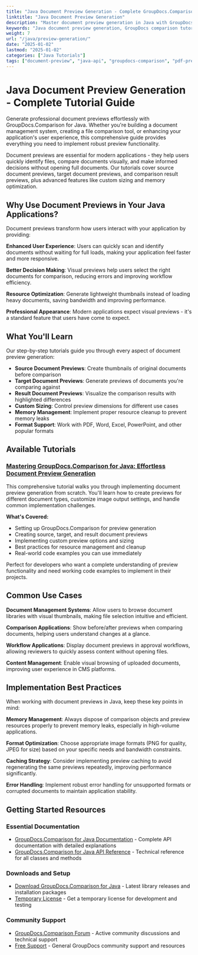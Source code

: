 ```yaml
---
title: "Java Document Preview Generation - Complete GroupDocs.Comparison Tutorial"
linktitle: "Java Document Preview Generation"
description: "Master document preview generation in Java with GroupDocs.Comparison. Step-by-step tutorials, code examples, and best practices for developers."
keywords: "Java document preview generation, GroupDocs comparison tutorial, document preview Java API, Java PDF preview generator, document thumbnail generation"
weight: 7
url: "/java/preview-generation/"
date: "2025-01-02"
lastmod: "2025-01-02"
categories: ["Java Tutorials"]
tags: ["document-preview", "java-api", "groupdocs-comparison", "pdf-preview"]
---
```


# Java Document Preview Generation - Complete Tutorial Guide

Generate professional document previews effortlessly with GroupDocs.Comparison for Java. Whether you're building a document management system, creating a file comparison tool, or enhancing your application's user experience, this comprehensive guide provides everything you need to implement robust preview functionality.

Document previews are essential for modern applications - they help users quickly identify files, compare documents visually, and make informed decisions without opening full documents. Our tutorials cover source document previews, target document previews, and comparison result previews, plus advanced features like custom sizing and memory optimization.

## Why Use Document Previews in Your Java Applications?

Document previews transform how users interact with your application by providing:

**Enhanced User Experience**: Users can quickly scan and identify documents without waiting for full loads, making your application feel faster and more responsive.

**Better Decision Making**: Visual previews help users select the right documents for comparison, reducing errors and improving workflow efficiency.

**Resource Optimization**: Generate lightweight thumbnails instead of loading heavy documents, saving bandwidth and improving performance.

**Professional Appearance**: Modern applications expect visual previews - it's a standard feature that users have come to expect.

## What You'll Learn

Our step-by-step tutorials guide you through every aspect of document preview generation:

- **Source Document Previews**: Create thumbnails of original documents before comparison
- **Target Document Previews**: Generate previews of documents you're comparing against
- **Result Document Previews**: Visualize the comparison results with highlighted differences
- **Custom Sizing**: Control preview dimensions for different use cases
- **Memory Management**: Implement proper resource cleanup to prevent memory leaks
- **Format Support**: Work with PDF, Word, Excel, PowerPoint, and other popular formats

## Available Tutorials

### [Mastering GroupDocs.Comparison for Java: Effortless Document Preview Generation](./groupdocs-comparison-java-generate-previews/)

This comprehensive tutorial walks you through implementing document preview generation from scratch. You'll learn how to create previews for different document types, customize image output settings, and handle common implementation challenges.

**What's Covered:**
- Setting up GroupDocs.Comparison for preview generation
- Creating source, target, and result document previews
- Implementing custom preview options and sizing
- Best practices for resource management and cleanup
- Real-world code examples you can use immediately

Perfect for developers who want a complete understanding of preview functionality and need working code examples to implement in their projects.

## Common Use Cases

**Document Management Systems**: Allow users to browse document libraries with visual thumbnails, making file selection intuitive and efficient.

**Comparison Applications**: Show before/after previews when comparing documents, helping users understand changes at a glance.

**Workflow Applications**: Display document previews in approval workflows, allowing reviewers to quickly assess content without opening files.

**Content Management**: Enable visual browsing of uploaded documents, improving user experience in CMS platforms.

## Implementation Best Practices

When working with document previews in Java, keep these key points in mind:

**Memory Management**: Always dispose of comparison objects and preview resources properly to prevent memory leaks, especially in high-volume applications.

**Format Optimization**: Choose appropriate image formats (PNG for quality, JPEG for size) based on your specific needs and bandwidth constraints.

**Caching Strategy**: Consider implementing preview caching to avoid regenerating the same previews repeatedly, improving performance significantly.

**Error Handling**: Implement robust error handling for unsupported formats or corrupted documents to maintain application stability.

## Getting Started Resources

### Essential Documentation
- [GroupDocs.Comparison for Java Documentation](https://docs.groupdocs.com/comparison/java/) - Complete API documentation with detailed explanations
- [GroupDocs.Comparison for Java API Reference](https://reference.groupdocs.com/comparison/java/) - Technical reference for all classes and methods

### Downloads and Setup
- [Download GroupDocs.Comparison for Java](https://releases.groupdocs.com/comparison/java/) - Latest library releases and installation packages
- [Temporary License](https://purchase.groupdocs.com/temporary-license/) - Get a temporary license for development and testing

### Community Support
- [GroupDocs.Comparison Forum](https://forum.groupdocs.com/c/comparison) - Active community discussions and technical support
- [Free Support](https://forum.groupdocs.com/) - General GroupDocs community support and resources
